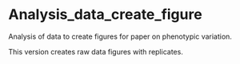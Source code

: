 # Analysis_data_create_figure
Analysis of data to create figures for paper on phenotypic variation.

This version creates raw data figures with replicates. 

